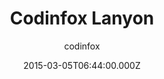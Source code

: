 ---
title: Codinfox Lanyon
github: https://github.com/codinfox/codinfox-lanyon
demo: https://codinfox.github.io/
author: codinfox
ssg:
  - Jekyll
cms:
  - Markdown
date: 2015-03-05T06:44:00.000Z
description: Another jekyll templated based on lanyon
draft: true
publish_date: '2015-03-05T06:44:00Z'
update_date: '2016-06-08T16:32:04Z'
github_star: 392
github_fork: 244
---